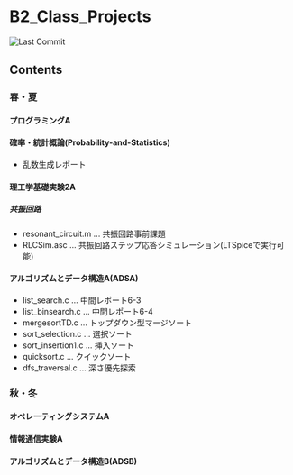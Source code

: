 # B2_Class_Projects
![Last Commit](https://img.shields.io/github/last-commit/97kuek/B2_Class_Projects?label=最終更新&style=flat-square)
## Contents
### 春・夏
#### プログラミングA
#### 確率・統計概論(Probability-and-Statistics)
- 乱数生成レポート
#### 理工学基礎実験2A
##### 共振回路
- resonant_circuit.m ... 共振回路事前課題
- RLCSim.asc ... 共振回路ステップ応答シミュレーション(LTSpiceで実行可能)
#### アルゴリズムとデータ構造A(ADSA)
- list_search.c ... 中間レポート6-3
- list_binsearch.c ... 中間レポート6-4
- mergesortTD.c ... トップダウン型マージソート
- sort_selection.c ... 選択ソート
- sort_insertion1.c ... 挿入ソート
- quicksort.c ... クイックソート
- dfs_traversal.c ... 深さ優先探索
### 秋・冬
#### オペレーティングシステムA
#### 情報通信実験A
#### アルゴリズムとデータ構造B(ADSB)

